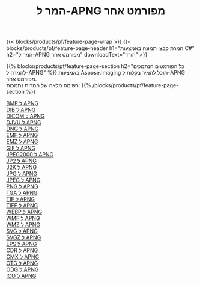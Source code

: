 ﻿---
title: המר ל-APNG מפורמט אחר 
weight: 3920
url: /he/net/conversion/to/apng 
lang: he
langdirlevel: 2
locales: zh-hans,ja,it,ru,de,es,fr,nl,id,lt,pl,pt,vi,tr,ko,zh-hant,ar,hi,th,sv,cs,uk,he
description: באמצעות Aspose.Imaging תוכל להמיר בקלות ל-APNG מפורמט אחר
---

{{< blocks/products/pf/feature-page-wrap >}}
{{< blocks/products/pf/feature-page-header h1="המרת קבצי תמונה באמצעות C#" h2="המר ל-APNG מפורמט אחר" downloadText="הורד" >}}


{{% blocks/products/pf/feature-page-section  h2="כל הפורמטים הנתמכים להמרה ל-APNG" %}}
באמצעות Aspose.Imaging תוכל להמיר בקלות ל-APNG מפורמט אחר.
<br/>
רשימה מלאה של המרות נתמכות:
{{% /blocks/products/pf/feature-page-section %}}
<div class="container-fluid productfamilypage bg-gray">
    <div class="convertypes bg-gray agp-content section">
        <div class="container">
		<div class="row other-converters">
		    <div class='col-md-2 other-converter remove-lp remove-rp'><a href="/imaging/he/net/conversion/bmp-to-apng" >BMP ל APNG</a></div>
<div class='col-md-2 other-converter remove-lp remove-rp'><a href="/imaging/he/net/conversion/dib-to-apng" >DIB ל APNG</a></div>
<div class='col-md-2 other-converter remove-lp remove-rp'><a href="/imaging/he/net/conversion/dicom-to-apng" >DICOM ל APNG</a></div>
<div class='col-md-2 other-converter remove-lp remove-rp'><a href="/imaging/he/net/conversion/djvu-to-apng" >DJVU ל APNG</a></div>
<div class='col-md-2 other-converter remove-lp remove-rp'><a href="/imaging/he/net/conversion/dng-to-apng" >DNG ל APNG</a></div>
<div class='col-md-2 other-converter remove-lp remove-rp'><a href="/imaging/he/net/conversion/emf-to-apng" >EMF ל APNG</a></div>
<div class='col-md-2 other-converter remove-lp remove-rp'><a href="/imaging/he/net/conversion/emz-to-apng" >EMZ ל APNG</a></div>
<div class='col-md-2 other-converter remove-lp remove-rp'><a href="/imaging/he/net/conversion/gif-to-apng" >GIF ל APNG</a></div>
<div class='col-md-2 other-converter remove-lp remove-rp'><a href="/imaging/he/net/conversion/jpeg2000-to-apng" >JPEG2000 ל APNG</a></div>
<div class='col-md-2 other-converter remove-lp remove-rp'><a href="/imaging/he/net/conversion/jp2-to-apng" >JP2 ל APNG</a></div>
<div class='col-md-2 other-converter remove-lp remove-rp'><a href="/imaging/he/net/conversion/j2k-to-apng" >J2K ל APNG</a></div>
<div class='col-md-2 other-converter remove-lp remove-rp'><a href="/imaging/he/net/conversion/jpg-to-apng" >JPG ל APNG</a></div>
<div class='col-md-2 other-converter remove-lp remove-rp'><a href="/imaging/he/net/conversion/jpeg-to-apng" >JPEG ל APNG</a></div>
<div class='col-md-2 other-converter remove-lp remove-rp'><a href="/imaging/he/net/conversion/png-to-apng" >PNG ל APNG</a></div>
<div class='col-md-2 other-converter remove-lp remove-rp'><a href="/imaging/he/net/conversion/tga-to-apng" >TGA ל APNG</a></div>
<div class='col-md-2 other-converter remove-lp remove-rp'><a href="/imaging/he/net/conversion/tif-to-apng" >TIF ל APNG</a></div>
<div class='col-md-2 other-converter remove-lp remove-rp'><a href="/imaging/he/net/conversion/tiff-to-apng" >TIFF ל APNG</a></div>
<div class='col-md-2 other-converter remove-lp remove-rp'><a href="/imaging/he/net/conversion/webp-to-apng" >WEBP ל APNG</a></div>
<div class='col-md-2 other-converter remove-lp remove-rp'><a href="/imaging/he/net/conversion/wmf-to-apng" >WMF ל APNG</a></div>
<div class='col-md-2 other-converter remove-lp remove-rp'><a href="/imaging/he/net/conversion/wmz-to-apng" >WMZ ל APNG</a></div>
<div class='col-md-2 other-converter remove-lp remove-rp'><a href="/imaging/he/net/conversion/svg-to-apng" >SVG ל APNG</a></div>
<div class='col-md-2 other-converter remove-lp remove-rp'><a href="/imaging/he/net/conversion/svgz-to-apng" >SVGZ ל APNG</a></div>
<div class='col-md-2 other-converter remove-lp remove-rp'><a href="/imaging/he/net/conversion/eps-to-apng" >EPS ל APNG</a></div>
<div class='col-md-2 other-converter remove-lp remove-rp'><a href="/imaging/he/net/conversion/cdr-to-apng" >CDR ל APNG</a></div>
<div class='col-md-2 other-converter remove-lp remove-rp'><a href="/imaging/he/net/conversion/cmx-to-apng" >CMX ל APNG</a></div>
<div class='col-md-2 other-converter remove-lp remove-rp'><a href="/imaging/he/net/conversion/otg-to-apng" >OTG ל APNG</a></div>
<div class='col-md-2 other-converter remove-lp remove-rp'><a href="/imaging/he/net/conversion/odg-to-apng" >ODG ל APNG</a></div>
<div class='col-md-2 other-converter remove-lp remove-rp'><a href="/imaging/he/net/conversion/ico-to-apng" >ICO ל APNG</a></div>
                </div>
        </div>
    </div>
</div>
<br/>


